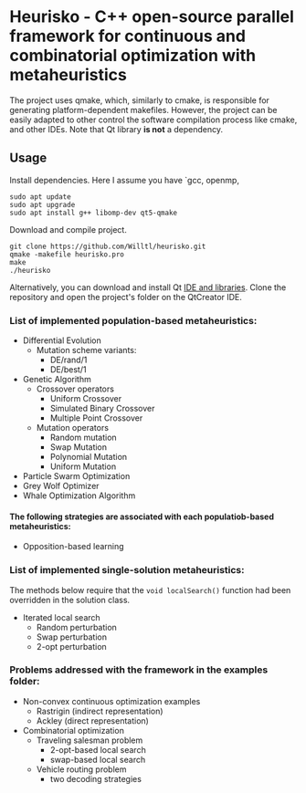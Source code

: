 # Heurisko - C++ open-source parallel framework for continuous and combinatorial optimization with metaheuristics
The project uses qmake, which, similarly to cmake, is responsible for generating platform-dependent makefiles. However, the project can be easily adapted to other control the software compilation process like cmake, and other IDEs. Note that Qt library <b>is not</b> a dependency.

## Usage 
Install dependencies. Here I assume you have `gcc, openmp, 
```  
sudo apt update
sudo apt upgrade
sudo apt install g++ libomp-dev qt5-qmake
```
Download and compile project.
``` 
git clone https://github.com/Willtl/heurisko.git
qmake -makefile heurisko.pro
make
./heurisko
```
Alternatively, you can download and install Qt [IDE and libraries](https://www.qt.io/download). Clone the repository and open the project's folder on the QtCreator IDE.

### List of implemented population-based metaheuristics:
- Differential Evolution
   - Mutation scheme variants:
      - DE/rand/1
      - DE/best/1
- Genetic Algorithm
   - Crossover operators
      - Uniform Crossover
      - Simulated Binary Crossover
      - Multiple Point Crossover 
   - Mutation operators
      - Random mutation
      - Swap Mutation
      - Polynomial Mutation
      - Uniform Mutation 
- Particle Swarm Optimization
- Grey Wolf Optimizer
- Whale Optimization Algorithm

#### The following strategies are associated with each populatiob-based metaheuristics:
- Opposition-based learning

### List of implemented single-solution metaheuristics:
The methods below require that the `void localSearch()` function had been overridden in the solution class.
- Iterated local search
   - Random perturbation
   - Swap perturbation
   - 2-opt perturbation

### Problems addressed with the framework in the examples folder:
- Non-convex continuous optimization examples
   - Rastrigin (indirect representation)
   - Ackley    (direct   representation)
- Combinatorial optimization
   - Traveling  salesman problem
      - 2-opt-based local search
      - swap-based local search
   - Vehicle routing problem
      - two decoding strategies 
   
